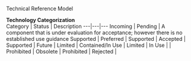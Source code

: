 
Technical Reference Model

__Technology Categorization__  
Category | Status | Description
---|---|---
Incoming | Pending | A component that is under evaluation for acceptance; however there is no established use guidance 
 Supported | Preferred | 
 Supported | Accepted | 
 Supported | Future | 
 Limited | Contained/In Use | 
 Limited | In Use | |
 Prohibited | Obsolete | 
 Prohibited | Rejected | 
